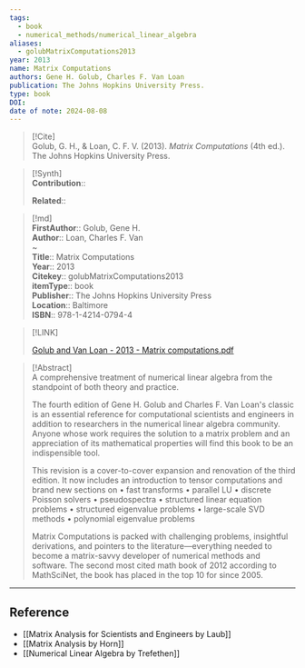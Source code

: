 ```yaml
---
tags:
  - book
  - numerical_methods/numerical_linear_algebra
aliases:
  - golubMatrixComputations2013
year: 2013
name: Matrix Computations
authors: Gene H. Golub, Charles F. Van Loan
publication: The Johns Hopkins University Press.
type: book
DOI: 
date of note: 2024-08-08
---
```


> [!Cite]  
> Golub, G. H., & Loan, C. F. V. (2013). _Matrix Computations_ (4th ed.). The Johns Hopkins University Press.

>[!Synth]  
>**Contribution**::  
>  
>**Related**::   
>  
  
>[!md]  
> **FirstAuthor**:: Golub, Gene H.  
> **Author**:: Loan, Charles F. Van  
~  
> **Title**:: Matrix Computations  
> **Year**:: 2013  
> **Citekey**:: golubMatrixComputations2013  
> **itemType**:: book  
> **Publisher**:: The Johns Hopkins University Press  
> **Location**:: Baltimore  
> **ISBN**:: 978-1-4214-0794-4  

> [!LINK]  
> 
> [Golub and Van Loan - 2013 - Matrix computations.pdf](file:///home/lukexie/Documents/Papers/storage/P7IE35DM/Golub%20and%20Van%20Loan%20-%202013%20-%20Matrix%20computations.pdf) 
>  

> [!Abstract]  
> A comprehensive treatment of numerical linear algebra from the standpoint of both theory and practice.
> 
> The fourth edition of Gene H. Golub and Charles F. Van Loan's classic is an essential reference for computational scientists and engineers in addition to researchers in the numerical linear algebra community. Anyone whose work requires the solution to a matrix problem and an appreciation of its mathematical properties will find this book to be an indispensible tool.
> 
> This revision is a cover-to-cover expansion and renovation of the third edition. It now includes an introduction to tensor computations and brand new sections on
> • fast transforms
> • parallel LU
> • discrete Poisson solvers
> • pseudospectra
> • structured linear equation problems
> • structured eigenvalue problems
> • large-scale SVD methods
> • polynomial eigenvalue problems
> 
> Matrix Computations is packed with challenging problems, insightful derivations, and pointers to the literature―everything needed to become a matrix-savvy developer of numerical methods and software. The second most cited math book of 2012 according to MathSciNet, the book has placed in the top 10 for since 2005.  


-----
## Reference

- [[Matrix Analysis for Scientists and Engineers by Laub]]
- [[Matrix Analysis by Horn]]
- [[Numerical Linear Algebra by Trefethen]]